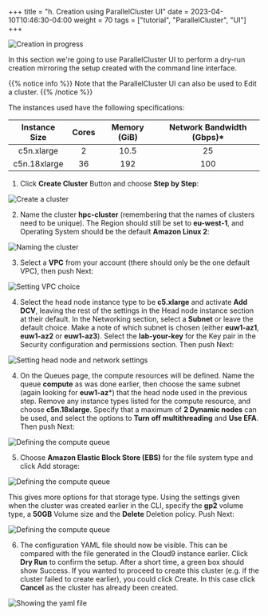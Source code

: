 +++
title = "h. Creation using ParallelCluster UI"
date = 2023-04-10T10:46:30-04:00
weight = 70
tags = ["tutorial", "ParallelCluster", "UI"]
+++

![Creation in progress](/images/hpc-aws-parallelcluster-workshop/lab1-pcluster-workshop-07-cluster-creation-in-progress.png)

In this section we're going to use ParallelCluster UI to perform a dry-run creation mirroring the setup created with the command line interface.

{{% notice info %}}
Note that the ParallelCluster UI can also be used to Edit a cluster.
{{% /notice %}}

The instances used have the following specifications:

|  Instance Size | Cores | Memory (GiB) | Network Bandwidth (Gbps)* |
|:--------------:|:-----:|:------------:|:-------------------------:|
| c5n.xlarge |   2  |      10.5     |              25             |
| c5n.18xlarge |   36  |      192     |              100             |

1. Click **Create Cluster** Button and choose **Step by Step**:

![Create a cluster](/images/hpc-aws-parallelcluster-workshop/lab1-pcluster-workshop-08-a-create-cluster.png)

2. Name the cluster **hpc-cluster** (remembering that the names of clusters need to be unique). The Region should still be set to **eu-west-1**, and Operating System should be the default **Amazon Linux 2**:

![Naming the cluster](/images/hpc-aws-parallelcluster-workshop/lab1-pcluster-workshop-08-b-name-cluster.png)

3. Select a **VPC** from your account (there should only be the one default VPC), then push Next:

![Setting VPC choice](/images/hpc-aws-parallelcluster-workshop/lab1-pcluster-workshop-08-c-set-VPC.png)

4. Select the head node instance type to be **c5.xlarge** and activate **Add DCV**, leaving the rest of the settings in the Head node instance section at their default. In the Networking section, select a **Subnet** or leave the default choice. Make a note of which subnet is chosen (either **euw1-az1**, **euw1-az2** or **euw1-az3**). Select the **lab-your-key** for the Key pair in the Security configuration and permissions section. Then push Next:

![Setting head node and network settings](/images/hpc-aws-parallelcluster-workshop/lab1-pcluster-workshop-08-d-set-head-node-and-network.png)

4. On the Queues page, the compute resources will be defined. Name the queue **compute** as was done earlier, then choose the same subnet (again looking for **euw1-az***) that the head node used in the previous step. Remove any instance types listed for the compute resource, and choose **c5n.18xlarge**. Specify that a maximum of **2 Dynamic nodes** can be used, and select the options to **Turn off multithreading** and **Use EFA**. Then push Next:

![Defining the compute queue](/images/hpc-aws-parallelcluster-workshop/lab1-pcluster-workshop-08-e-define-compute-queue.png)

5. Choose **Amazon Elastic Block Store (EBS)** for the file system type and click Add storage:

![Defining the compute queue](/images/hpc-aws-parallelcluster-workshop/lab1-pcluster-workshop-08-f-choose-storage.png)

This gives more options for that storage type. Using the settings given when the cluster was created earlier in the CLI, specify the **gp2** volume type, a **50GB** Volume size and the **Delete** Deletion policy. Push Next:

![Defining the compute queue](/images/hpc-aws-parallelcluster-workshop/lab1-pcluster-workshop-08-g-define-storage.png)

6. The configuration YAML file should now be visible. This can be compared with the file generated in the Cloud9 instance earlier. Click **Dry Run** to confirm the setup. After a short time, a green box should show Success. If you wanted to proceed to create this cluster (e.g. if the cluster failed to create earlier), you could click Create. In this case click **Cancel** as the cluster has already been created.

![Showing the yaml file](/images/hpc-aws-parallelcluster-workshop/lab1-pcluster-workshop-08-h-yaml-definition.png)
